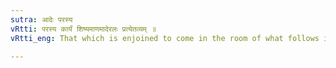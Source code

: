```yaml
---
sutra: आदेः परस्य
vRtti: परस्य कार्यं शिष्यमाणमादेरलः प्रत्येतव्यम् ॥
vRtti_eng: That which is enjoined to come in the room of what follows is to be understood as coming in the room only of the first letter thereof.

---
```

